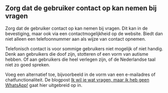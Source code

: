 ## Zorg dat de gebruiker contact op kan nemen bij vragen

Zorg dat de gebruiker contact op kan nemen bij vragen. Dit kan in de bevestiging, maar ook via een contactmogelijkheid op de website. Biedt dan niet alleen een telefoonnummer aan als wijze van contact opnemen.

Telefonisch contact is voor sommige gebruikers niet mogelijk of niet handig. Denk aan gebruikers die doof zijn, stotteren of een vorm van autisme hebben. Of aan gebruikers die heel verlegen zijn, of de Nederlandse taal niet zo goed spreken.

Voeg een alternatief toe, bijvoorbeeld in de vorm van een e-mailadres of chatfunctionaliteit. De blogpost [Ik wil je wat vragen, maar ik heb geen WhatsApp!](/blog/meerdere-manieren-contact) gaat hier uitgebreid op in.

